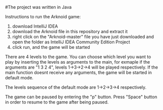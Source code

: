 #The project was written in Java

Instructions to run the Arknoid game:
1) download IntelliJ IDEA
2) download the Arknoid file in this repository and extract it
3) right click on the "Arknoid-master" file you have just downloaded and open the folder as IntelliJ IDEA Community Edition Project
4) click run, and the game will be started

There are 4 levels to the game. You can choose which level you want to play by inserting the levels as arguments to the main, for exmaple if the arguments are "1 3 2 4", levels 1->3->2->4 will be played respectively. If the main function doesnt receive any arguments, the game will be started in default mode.

The levels sequence of the default mode are 1->2->3->4 respectively.

The game can be paused by entering the "p" button.
Press "Space" button in order to resume to the game after being paused.
